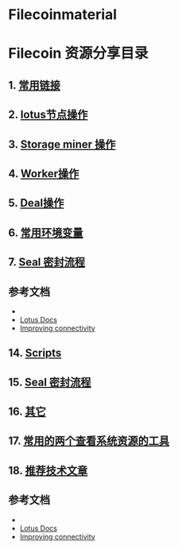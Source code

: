 # Filecoinmaterial

# Filecoin 资源分享目录

## 1. [常用链接](filecoininfo/1_ref_links.md)

## 2. [lotus节点操作](filecoininfo/3_lotus_op.md)

## 3. [Storage miner 操作](filecoininfo/4_miner_op.md)

## 4. [Worker操作](filecoininfo/5_worker_op.md)

## 5. [Deal操作](filecoininfo/6_deal_op.md)

## 6. [常用环境变量](filecoininfo/7_envs.md)

## 7. [Seal 密封流程](filecoininfo/8_seal_algorithm.md)


## **参考文档**
- 
- [Lotus Docs](https://docs.filecoin.io)
- [Improving connectivity](https://docs.filecoin.io/mine/connectivity/)










## 14. [Scripts](./14_scripts.md)

## 15. [Seal 密封流程](./16_seal_algorithm.md)

## 16. [其它](./17_others.md)

## 17. [常用的两个查看系统资源的工具](./18_useful_tools.md)

## 18. [推荐技术文章](./19_articles.md)


## **参考文档**
- 
- [Lotus Docs](https://docs.filecoin.io)
- [Improving connectivity](https://docs.filecoin.io/mine/connectivity/)









